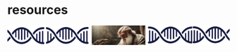 # resources

<img src="https://github.com/churchofscyence/resources/blob/main/banners/banner-charles-darwin.png" alt="Church of Scyence Banner">
